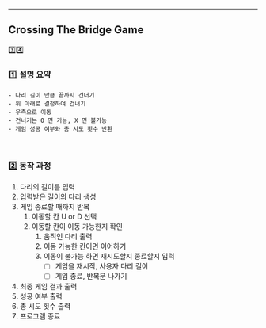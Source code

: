 ---

## Crossing The Bridge Game

3️⃣4️⃣
### 1️⃣ 설명 요약

    - 다리 길이 만큼 끝까지 건너기
    - 위 아래로 결정하여 건너기
    - 우측으로 이동
    - 건너기는 O 면 가능, X 면 불가능
    - 게임 성공 여부와 총 시도 횟수 반환


<br/>

### 2️⃣ 동작 과정
1. 다리의 길이를 입력
2. 입력받은 길이의 다리 생성
3. 게임 종료할 때까지 반복
   1. 이동할 칸 U or D 선택
   2. 이동할 칸이 이동 가능한지 확인
      1. 움직인 다리 출력
      2. 이동 가능한 칸이면 이어하기
      3. 이동이 불가능 하면 재시도할지 종료할지 입력
          - [ ] 게임을 재시작, 사용자 다리 길이 
          - [ ] 게임 종료, 반복문 나가기
4. 최종 게임 결과 출력
5. 성공 여부 출력
6. 총 시도 횟수 출력
7. 프로그램 종료